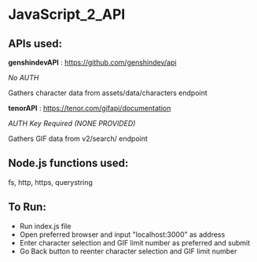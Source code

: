 # JavaScript_2_API

## APIs used:

**genshindevAPI** : https://github.com/genshindev/api

_No AUTH_

Gathers character data from assets/data/characters endpoint

**tenorAPI** : https://tenor.com/gifapi/documentation

_AUTH Key Required (NONE PROVIDED)_

Gathers GIF data from v2/search/ endpoint

## Node.js functions used:
fs, http, https, querystring

## To Run:
- Run index.js file
- Open preferred browser and input "localhost:3000" as address
- Enter character selection and GIF limit number as preferred and submit
- Go Back button to reenter character selection and GIF limit number
